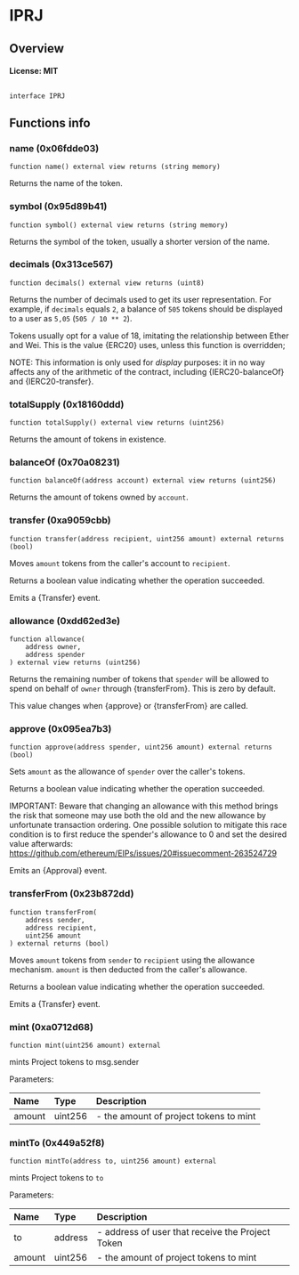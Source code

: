 # IPRJ

## Overview

#### License: MIT

## 

```solidity
interface IPRJ
```


## Functions info

### name (0x06fdde03)

```solidity
function name() external view returns (string memory)
```

Returns the name of the token.
### symbol (0x95d89b41)

```solidity
function symbol() external view returns (string memory)
```

Returns the symbol of the token, usually a shorter version of the
name.
### decimals (0x313ce567)

```solidity
function decimals() external view returns (uint8)
```

Returns the number of decimals used to get its user representation.
For example, if `decimals` equals `2`, a balance of `505` tokens should
be displayed to a user as `5,05` (`505 / 10 ** 2`).

Tokens usually opt for a value of 18, imitating the relationship between
Ether and Wei. This is the value {ERC20} uses, unless this function is
overridden;

NOTE: This information is only used for _display_ purposes: it in
no way affects any of the arithmetic of the contract, including
{IERC20-balanceOf} and {IERC20-transfer}.
### totalSupply (0x18160ddd)

```solidity
function totalSupply() external view returns (uint256)
```

Returns the amount of tokens in existence.
### balanceOf (0x70a08231)

```solidity
function balanceOf(address account) external view returns (uint256)
```

Returns the amount of tokens owned by `account`.
### transfer (0xa9059cbb)

```solidity
function transfer(address recipient, uint256 amount) external returns (bool)
```

Moves `amount` tokens from the caller's account to `recipient`.

Returns a boolean value indicating whether the operation succeeded.

Emits a {Transfer} event.
### allowance (0xdd62ed3e)

```solidity
function allowance(
    address owner,
    address spender
) external view returns (uint256)
```

Returns the remaining number of tokens that `spender` will be
allowed to spend on behalf of `owner` through {transferFrom}. This is
zero by default.

This value changes when {approve} or {transferFrom} are called.
### approve (0x095ea7b3)

```solidity
function approve(address spender, uint256 amount) external returns (bool)
```

Sets `amount` as the allowance of `spender` over the caller's tokens.

Returns a boolean value indicating whether the operation succeeded.

IMPORTANT: Beware that changing an allowance with this method brings the risk
that someone may use both the old and the new allowance by unfortunate
transaction ordering. One possible solution to mitigate this race
condition is to first reduce the spender's allowance to 0 and set the
desired value afterwards:
https://github.com/ethereum/EIPs/issues/20#issuecomment-263524729

Emits an {Approval} event.
### transferFrom (0x23b872dd)

```solidity
function transferFrom(
    address sender,
    address recipient,
    uint256 amount
) external returns (bool)
```

Moves `amount` tokens from `sender` to `recipient` using the
allowance mechanism. `amount` is then deducted from the caller's
allowance.

Returns a boolean value indicating whether the operation succeeded.

Emits a {Transfer} event.
### mint (0xa0712d68)

```solidity
function mint(uint256 amount) external
```

mints Project tokens to msg.sender


Parameters:

| Name   | Type    | Description                            |
| :----- | :------ | :------------------------------------- |
| amount | uint256 | - the amount of project tokens to mint |

### mintTo (0x449a52f8)

```solidity
function mintTo(address to, uint256 amount) external
```

mints Project tokens to `to`


Parameters:

| Name   | Type    | Description                                        |
| :----- | :------ | :------------------------------------------------- |
| to     | address | - address of user that receive the Project Token   |
| amount | uint256 | - the amount of project tokens to mint             |
